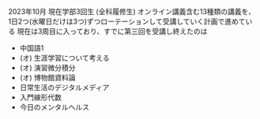 2023年10月 現在学部3回生 (全科履修生)
オンライン講義含む13種類の講義を、1日2つ(水曜日だけは3つ)ずつローテーションして受講していく計画で進めている
現在は3周目に入っており、すでに第三回を受講し終えたのは
- 中国語1
- (オ) 生涯学習について考える
- (オ) 演習微分積分
- (オ) 博物館資料論
- 日常生活のデジタルメディア
- 入門線形代数
- 今日のメンタルヘルス
